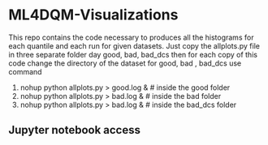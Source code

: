 # ML4DQM-Visualizations
This repo contains the code necessary to produces all the histograms for each quantile and each run for given datasets.
Just copy the allplots.py file in three separate folder day good, bad, bad_dcs
then for each copy of this code change the directory of the dataset for good, bad , bad_dcs
use command
1. nohup python allplots.py > good.log & # inside the good folder
2. nohup python allplots.py > bad.log & # inside the bad folder
3. nohup python allplots.py > bad.log & # inside the bad_dcs folder


## Jupyter notebook access
